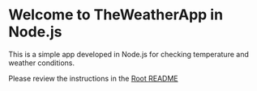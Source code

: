 # Welcome to TheWeatherApp in Node.js
This is a simple app developed in Node.js for checking temperature and weather conditions.

Please review the instructions in the [Root README](../README.md)
